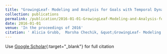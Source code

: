 ```yaml
---
title: "GrowingLeaf- Modeling and Analysis for Goals with Temporal Dynamics"
collection: publications
permalink: /publication/2016-01-01-GrowingLeaf-Modeling-and-Analysis-for-Goals-with-Temporal-Dynamics
date: 2016-01-01
venue: 'In the proceedings of 2016'
citation: ' Alicia Grubb,  Marsha Chechik, &quot;GrowingLeaf- Modeling and Analysis for Goals with Temporal Dynamics.&quot; In the proceedings of 2016, 2016.'
---
```

Use [Google Scholar](https://scholar.google.com/scholar?q=GrowingLeaf:+Modeling+and+Analysis+for+Goals+with+Temporal+Dynamics){:target="_blank"} for full citation